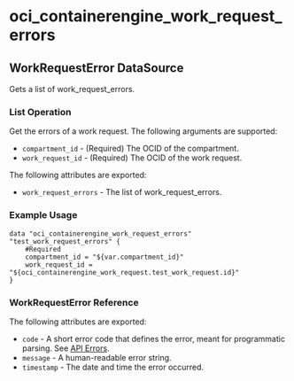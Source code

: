 
# oci_containerengine_work_request_errors

## WorkRequestError DataSource

Gets a list of work_request_errors.

### List Operation
Get the errors of a work request.
The following arguments are supported:

* `compartment_id` - (Required) The OCID of the compartment.
* `work_request_id` - (Required) The OCID of the work request.


The following attributes are exported:

* `work_request_errors` - The list of work_request_errors.

### Example Usage

```hcl
data "oci_containerengine_work_request_errors" "test_work_request_errors" {
	#Required
	compartment_id = "${var.compartment_id}"
	work_request_id = "${oci_containerengine_work_request.test_work_request.id}"
}
```
### WorkRequestError Reference

The following attributes are exported:

* `code` - A short error code that defines the error, meant for programmatic parsing. See [API Errors](https://docs.us-phoenix-1.oraclecloud.com/Content/API/References/apierrors.htm).
* `message` - A human-readable error string.
* `timestamp` - The date and time the error occurred.
